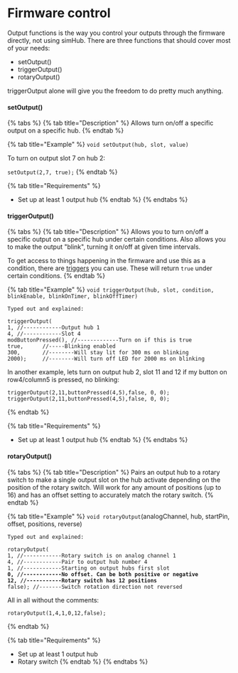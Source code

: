 # Firmware control

Output functions is the way you control your outputs through the firmware directly, not using simHub.  There are three functions that should cover most of your needs:

* setOutput()
* triggerOutput()
* rotaryOutput()

triggerOutput alone will give you the freedom to do pretty much anything.

#### setOutput()

{% tabs %}
{% tab title="Description" %}
Allows turn on/off a specific output on a specific hub.
{% endtab %}

{% tab title="Example" %}
`void setOutput(hub, slot, value)`

To turn on output slot 7 on hub 2:

`setOutput(2,7, true);`
{% endtab %}

{% tab title="Requirements" %}
* Set up at least 1 output hub
{% endtab %}
{% endtabs %}

#### triggerOutput()

{% tabs %}
{% tab title="Description" %}
Allows you to turn on/off a specific output on a specific hub under certain conditions. Also allows you to make the output "blink", turning it on/off at given time intervals.&#x20;

To get access to things happening in the firmware and use this as a condition, there are [triggers](../../advanced/conditional-coding/triggers.md) you can use. These will return `true` under certain conditions.&#x20;
{% endtab %}

{% tab title="Example" %}
`void triggerOutput(hub, slot, condition, blinkEnable, blinkOnTimer, blinkOffTimer)`

`Typed out and explained:`

```
triggerOutput(
1, //------------Output hub 1
4, //------------Slot 4
modButtonPressed(), //-------------Turn on if this is true
true,      //-----Blinking enabled
300,       //--------Will stay lit for 300 ms on blinking
2000);     //--------Will turn off LED for 2000 ms on blinking
```

In another example, lets turn on output hub 2, slot 11 and 12 if my button on row4/column5 is pressed, no blinking:

```
triggerOutput(2,11,buttonPressed(4,5),false, 0, 0);
triggerOutput(2,11,buttonPressed(4,5),false, 0, 0);
```
{% endtab %}

{% tab title="Requirements" %}
* Set up at least 1 output hub
{% endtab %}
{% endtabs %}

#### rotaryOutput()

{% tabs %}
{% tab title="Description" %}
Pairs an output hub to a rotary switch to make a single output slot on the hub activate depending on the position of the rotary switch. Will work for any amount of positions (up to 16) and has an offset setting to accurately match the rotary switch.&#x20;
{% endtab %}

{% tab title="Example" %}
`void rotaryOutput`(analogChannel, hub, startPin, offset,  positions, reverse)

`Typed out and explained:`

<pre><code>rotaryOutput(
1, //------------Rotary switch is on analog channel 1
4, //------------Pair to output hub number 4
1, //------------Starting on output hubs first slot
<strong>0, //------------No offset. Can be both positive or negative
</strong><strong>12, //-----------Rotary switch has 12 positions
</strong>false); //-------Switch rotation direction not reversed
</code></pre>

All in all without the comments:

```
rotaryOutput(1,4,1,0,12,false);
```
{% endtab %}

{% tab title="Requirements" %}
* Set up at least 1 output hub
* Rotary switch
{% endtab %}
{% endtabs %}
